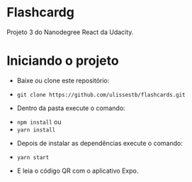 # Flashcardg

Projeto 3 do Nanodegree React da Udacity.

# Iniciando o projeto

- Baixe ou clone este repositório:

* `git clone https://github.com/ulissestb/flashcards.git`

- Dentro da pasta execute o comando:

* `npm install`
  ou
* `yarn install`

- Depois de instalar as dependências execute o comando:

* `yarn start`

- E leia o código QR com o aplicativo Expo.
